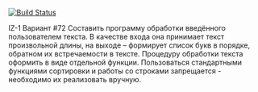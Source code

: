 [![Build Status](https://travis-ci.org/xpewa/Technopark_IZ.svg?branch=main)](https://travis-ci.org/xpewa/Technopark_IZ)

IZ-1
Вариант #72
Составить программу обработки введённого пользователем текста. В качестве входа она принимает текст произвольной длины, на выходе – формирует список букв в порядке, обратном их встречаемости в тексте. Процедуру обработки текста оформить в виде отдельной функции. Пользоваться стандартными функциями сортировки и работы со строками запрещается - необходимо их реализовать вручную.
